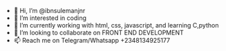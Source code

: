 - 👋 Hi, I’m @ibnsulemanjnr
- 👀 I’m interested in coding
- 🌱 I’m currently working with html, css, javascript, and learning C,python
- 💞️ I’m looking to collaborate on FRONT END DEVELOPMENT
- 📫 Reach me on Telegram/Whatsapp +2348134925177

<!---
ibnsulemanjnr/ibnsulemanjnr is a ✨ special ✨ repository because its `README.md` (this file) appears on your GitHub profile.
You can click the Preview link to take a look at your changes.
--->
